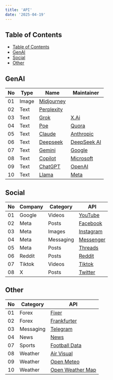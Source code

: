```yaml
---
title: 'API'
date: '2025-04-19'
---
```


## Table of Contents

- [Table of Contents](#table-of-contents)
- [GenAI](#genai)
- [Social](#social)
- [Other](#other)

## GenAI

| No  | Type  | Name                                      | Maintainer                           |
| --- | ----- | ----------------------------------------- | ------------------------------------ |
| 01  | Image | [Midjourney](https://www.midjourney.com)  |                                      |
| 02  | Text  | [Perplexity](https://www.perplexity.ai/)  |                                      |
| 03  | Text  | [Grok](https://grok.com/)                 | [X.Ai](https://x.ai/)                |
| 04  | Text  | [Poe](https://www.poe.com/)               | [Quora](https://www.quora.com/)      |
| 05  | Text  | [Claude](https://claude.ai/)              | [Anthropic](https://anthropic.com/)  |
| 06  | Text  | [Deepseek](https://chat.deepseek.com/)    | [DeepSeek AI](https://deepseek.ai/)  |
| 07  | Text  | [Gemini](https://gemini.google.com/)      | [Google](https://google.com/)        |
| 08  | Text  | [Copilot](https://copilot.microsoft.com/) | [Microsoft](https://microsoft.com/)  |
| 09  | Text  | [ChatGPT](https://chatgpt.com/)           | [OpenAI](https://openai.com/)        |
| 10  | Text  | [Llama](https://www.llama.com/)           | [Meta](https://developers.meta.com/) |

## Social

| No  | Company | Category  | API                                                                   |
| --- | ------- | --------- | --------------------------------------------------------------------- |
| 01  | Google  | Videos    | [YouTube](https://developers.google.com/youtube/v3)                   |
| 02  | Meta    | Posts     | [Facebook](https://developers.facebook.com/docs/graph-api/)           |
| 03  | Meta    | Images    | [Instagram](https://developers.facebook.com/products/instagram/apis/) |
| 04  | Meta    | Messaging | [Messenger](https://developers.facebook.com/docs/messenger-platform/) |
| 05  | Meta    | Posts     | [Threads](https://developers.facebook.com/docs/threads/)              |
| 06  | Reddit  | Posts     | [Reddit](https://www.reddit.com/dev/api/)                             |
| 07  | Tiktok  | Videos    | [Tiktok](https://developers.tiktok.com/)                              |
| 08  | X       | Posts     | [Twitter](https://developer.x.com/en/docs/x-api)                      |

## Other

| No  | Category  | API                                             |
| --- | --------- | ----------------------------------------------- |
| 01  | Forex     | [Fixer](https://fixer.io/)                      |
| 02  | Forex     | [Frankfurter](https://frankfurter.dev/)         |
| 03  | Messaging | [Telegram](https://core.telegram.org/)          |
| 04  | News      | [News](https://newsapi.org/)                    |
| 07  | Sports    | [Football Data](https://www.football-data.org/) |
| 08  | Weather   | [Air Visual](https://api-docs.iqair.com/)       |
| 09  | Weather   | [Open Meteo](https://open-meteo.com/)           |
| 10  | Weather   | [Open Weather Map](https://openweathermap.org/) |
